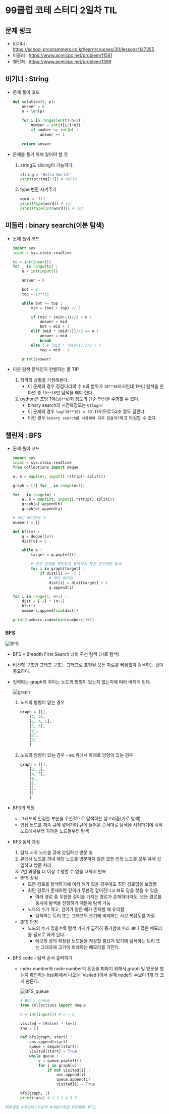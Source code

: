 # 99클럽 코테 스터디 2일차 TIL

## 문제 링크
* 비기너 : https://school.programmers.co.kr/learn/courses/30/lessons/147355
* 미들러 : https://www.acmicpc.net/problem/11561
* 챌린저 : https://www.acmicpc.net/problem/1389


## 비기너 : String

* 문제 풀이 코드

    ```python
    def solution(t, p):
        answer = 0
        n = len(p)
        
        for i in range(len(t)-n+1) :
            number = int(t[i:i+n])
            if number <= int(p) :
                answer += 1
        
        return answer
    ```

* 문제를 풀기 위해 알아야 할 것
    1. string도 slicing이 가능하다.

        ```python
        string = 'Hello World!'
        print(string[:5]) # Hello
        ```
    2. type 변환 시켜주기

        ```python
        word = '111'
        print(type(word)) # str
        print(type(int(word))) # int
        ```



## 미들러 : binary search(이분 탐색)

* 문제 풀이 코드

    ```python
    import sys
    input = sys.stdin.readline

    tc = int(input())
    for _ in range(tc) :
        n = int(input())

        answer = 0

        bot = 0
        top = 10**16

        while bot <= top :
            mid = (bot + top) // 2

            if (mid * (mid+1))//2 < n :
                answer = mid
                bot = mid + 1
            elif (mid * (mid+1))//2 == n :
                answer = mid
                break
            else : # (mid * (mid+1))//2 > n
                top = mid - 1

        print(answer)
    ```

* 이분 탐색 문제인지 판별하는 꿀 TIP
    1. 최악의 상황을 가정해본다.
        * 이 문제의 경우 징검다리의 수 n의 범위가 `10**16`까지인데 1부터 탐색을 한다면 총 `10**16`번 탐색을 해야 한다.
    2. python은 초당 1억(`10**8`)회 정도의 단순 연산을 수행할 수 있다.
        * binary search의 시간복잡도는 `O(logn)`
        * 이 문제의 경우 `log(10**16) = 53.15`이므로 53초 정도 걸린다.
        * 이런 경우 `binary search를 사용해야 되지 않을까?`하고 의심할 수 있다.



## 챌린저 : BFS

* 문제 풀이 코드

    ```python
    import sys
    input = sys.stdin.readline
    from collections import deque

    n, m = map(int, input().rstrip().split())

    graph = [[] for _ in range(n+1)]

    for _ in range(m) :
        a, b = map(int, input().rstrip().split())
        graph[a].append(b)
        graph[b].append(a)

    # 케빈 베이컨의 수
    numbers = []

    def bfs(v) :
        q = deque([v])
        dist[v] = 0

        while q :
            target = q.popleft()

            # 친구 관계를 확인하고 탐색하지 않은 친구라면 탐색
            for i in graph[target] :
                if dist[i] == -1 :
                    # 케빈 베이컨
                    dist[i] = dist[target] + 1
                    q.append(i)

    for i in range(1, n+1) :
        dist = [-1] * (n+1)
        bfs(i)
        numbers.append(sum(dist))

    print(numbers.index(min(numbers))+1)
    ```


### BFS

![BFS](./images/Day2/DFS_BFS.gif)

* BFS = Breadth First Search 너비 우선 탐색 (가로 탐색)
* 비선형 구조인 그래프 구조는 그래프로 표현된 모든 자료를 빠짐없이 검색하는 것이 중요하다.

* 입력되는 graph의 차이는 노드의 방향이 있는지 없는지에 따라 바뀌게 된다.

    ![graph](./images/Day2/example_of_graph.png)

    1. 노드의 방향이 없는 경우
        ```python
        graph = [[],
            [2, 3],
            [1, 4, 5],
            [1, 6],
            [2],
            [2],
            [3]
            ]
        ```
    2. 노드의 방향이 있는 경우 - ex.위에서 아래로 방향이 있는 경우
        ```python
        graph = [[],
            [2, 3],
            [4, 5],
            [6],
            [],
            [],
            []
            ]
        ```

* BFS의 특징
    * 그래프의 인접한 부분을 우선적으로 탐색하는 알고리즘(가로 탐색)
    * 인접 노드를 계속 큐에 넣어가며 큐에 들어온 순서대로 탐색을 시작하기에 시작 노드에서부터 가까운 노드들부터 탐색
* BFS 동작 과정
    1. 탐색 시작 노드를 큐에 삽입하고 방문 철
    2. 큐에서 노드를 꺼내 해당 노드를 방문하지 않은 모든 인접 노드를 모두 큐에 삽입하고 방문 처리
    3. 2번 과정을 더 이상 수행할 수 없을 때까지 반복

    * BFS 장점
        * 모든 경로를 탐색하기에 여러 해가 있을 경우에도 최단 경로임을 보장함
        * 최단 경로가 존재하면 깊이가 무한정 깊어진다고 해도 답을 찾을 수 있음
            * 여러 경로 중 무한한 길이를 가지는 경로가 존재하더라도, 모든 경로를 동시에 탐색을 진행하기 때문에 탐색 가능
        * 노드의 수가 적고, 깊이가 얕은 해가 존재할 때 유리함
            * 탐색하는 트리 또는 그래프의 크기에 비례하는 시간 복잡도를 가짐
    * BFS 단점
        * 노드의 수가 많을수록 탐색 가지가 급격히 증가함에 따라 보다 많은 메모리를 필요로 하게 된다.
            * 메모리 상의 확장된 노드들을 저장할 필요가 있기에 탐색하는 트리 또는 그래프에 크기에 비례하는 메모리를 가진다.

* BFS code - 탐색 순서 출력하기
    * index number와 node number의 혼동을 피하기 위해서 graph 및 방문을 했는지 확인하는 list(뒤에서 나오는 'visited')에서 실제 node의 수보다 1개 더 크게 만든다.

         ![BFS_queue](./images/Day2/BFS_queue.gif)

        ```python
        # BFS - queue
        from collections import deque

        n = int(input()) # n = 6

        visited = [False] * (n+1)
        ans = []

        def bfs(graph, start) :
            ans.append(start)
            queue = deque([start])
            visited[start] = True
            while queue :
                v = queue.popleft()
                for i in graph[v] :
                    if not visited[i] :
                        ans.append(i)
                        queue.append(i)
                        visited[i] = True

        bfs(graph, 1)
        print(*ans) # 1 2 3 4 5 6
        ```


```python
#99클럽 #코딩테스트준비 #개발자취업 #항해99 #TIL
```